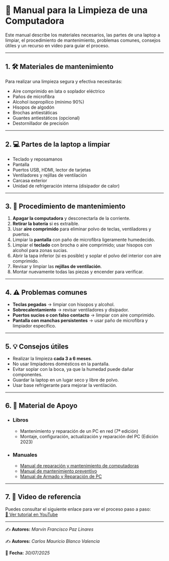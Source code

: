 # 🧹 Manual para la Limpieza de una Computadora

Este manual describe los materiales necesarios, las partes de una laptop a limpiar, el procedimiento de mantenimiento, problemas comunes, consejos útiles y un recurso en video para guiar el proceso.

---

## 1. 🛠️ Materiales de mantenimiento
Para realizar una limpieza segura y efectiva necesitarás:
- Aire comprimido en lata o soplador eléctrico
- Paños de microfibra
- Alcohol isopropílico (mínimo 90%)
- Hisopos de algodón
- Brochas antiestáticas
- Guantes antiestáticos (opcional)
- Destornillador de precisión

---

## 2. 💻 Partes de la laptop a limpiar
- Teclado y reposamanos
- Pantalla
- Puertos USB, HDMI, lector de tarjetas
- Ventiladores y rejillas de ventilación
- Carcasa exterior
- Unidad de refrigeración interna (disipador de calor)

---

## 3. 📝 Procedimiento de mantenimiento
1. **Apagar la computadora** y desconectarla de la corriente.
2. **Retirar la batería** si es extraíble.
3. Usar **aire comprimido** para eliminar polvo de teclas, ventiladores y puertos.
4. Limpiar la **pantalla** con paño de microfibra ligeramente humedecido.
5. Limpiar el **teclado** con brocha o aire comprimido; usar hisopos con alcohol para zonas sucias.
6. Abrir la tapa inferior (si es posible) y soplar el polvo del interior con aire comprimido.
7. Revisar y limpiar las **rejillas de ventilación**.
8. Montar nuevamente todas las piezas y encender para verificar.

---

## 4. ⚠️ Problemas comunes
- **Teclas pegadas** → limpiar con hisopos y alcohol.
- **Sobrecalentamiento** → revisar ventiladores y disipador.
- **Puertos sucios o con falso contacto** → limpiar con aire comprimido.
- **Pantalla con manchas persistentes** → usar paño de microfibra y limpiador específico.

---

## 5. 💡 Consejos útiles
- Realizar la limpieza **cada 3 a 6 meses**.
- No usar limpiadores domésticos en la pantalla.
- Evitar soplar con la boca, ya que la humedad puede dañar componentes.
- Guardar la laptop en un lugar seco y libre de polvo.
- Usar base refrigerante para mejorar la ventilación.

---

## 6. 📝 Material de Apoyo
- ### Libros
    - Mantenimiento y reparación de un PC en red (7ª edición)
    - Montaje, configuración, actualización y reparación del PC (Edición 2023)
- ### Manuales
    - [Manual de reparación y mantenimiento de computadoras](https://www.academia.edu/22566689/Manual_de_reparacion_y_mantenimiento_de_computadoras)
    - [Manual de mantenimiento preventivo](https://www.academia.edu/31143070/Manual_de_mantenimiento_preventivo)
    - [Manual de Armado y Reparación de PC](https://www.academia.edu/40227101/Manual_de_Armado_y_Reparaci%C3%B3n_de_PC)

---

## 7. 🎥 Video de referencia
Puedes consultar el siguiente enlace para ver el proceso paso a paso:  
[🔗 Ver tutorial en YouTube](https://youtu.be/G9CEnJqVhJA)

---
✍️ **Autores:** *Marvin Francisco Paz Linares*

✍️ **Autores:** *Carlos Mauricio Blanco Valencia*   

📅 **Fecha:** *30/07/2025*
